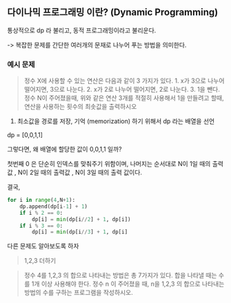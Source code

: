## 다이나믹 프로그래밍 이란? (Dynamic Programming)

통상적으로 dp 라 불리고, 동적 프로그래밍이라고 불리운다.

-> 복잡한 문제를 간단한 여러개의 문재로 나누어 푸는 방법을 의미한다.

### 예시 문제

> 정수 X에 사용할 수 있는 연산은 다음과 같이 3 가지가 있다. 1. x가 3으로 나누어 떨어지면, 3으로 나눈다. 2. x가 2로 나누어 떨어지면, 2로 나눈다. 3. 1을 뺀다. 정수 N이 주어졌을때, 위와 같은 연산 3개를 적절히 사용해서 1을 만들려고 할때, 연산을 사용하는 횟수의 최솟값을 출력하시오

1. 최소값을 경로를 저장, 기억 (memorization) 하기 위해서 dp 라는 배열을 선언

dp = [0,0,1,1]

그렇다면, 왜 배열에 할당한 값이 0,0,1,1 일까?

첫번째 0 은 단순히 인덱스를 맞춰주기 위함이며, 나머지는 순서대로 N이 1일 때의 출력값 , N이 2일 때의 출력값 , N이 3일 때의 출력 값이다.

결국,

```python
for i in range(4,N+1):
    dp.append(dp[i-1] + 1)
    if i % 2 == 0:
        dp[i] = min(dp[i//2] + 1, dp[i])
    if i % 3 == 0:
        dp[i] = min(dp[i//3] + 1, dp[i]

```

다른 문제도 알아보도록 하자

> 1,2,3 더하기

> 정수 4를 1,2,3 의 합으로 나타내는 방법은 총 7가지가 있다. 합을 나타낼 때는 수를 1개 이상 사용해야 한다. 정수 n 이 주어졌을 때, n을 1,2,3 의 합으로 나타내는 방법의 수를 구하는 프로그램을 작성하시오.
